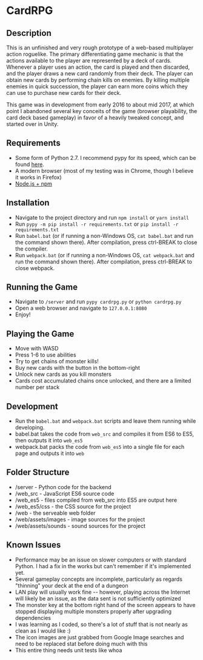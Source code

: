 # CardRPG

## Description

This is an unfinished and very rough prototype of a web-based multiplayer action roguelike. The primary differentiating game mechanic is that the actions available to the player are represented by a deck of cards. Whenever a player uses an action, the card is played and then discarded, and the player draws a new card randomly from their deck. The player can obtain new cards by performing chain kills on enemies. By killing multiple enemies in quick succession, the player can earn more coins which they can use to purchase new cards for their deck.

This game was in development from early 2016 to about mid 2017, at which point I abandoned several key conceits of the game (browser playability, the card deck based gameplay) in favor of a heavily tweaked concept, and started over in Unity.

## Requirements

* Some form of Python 2.7. I recommend pypy for its speed, which can be found [here](https://pypy.org/download.html).
* A modern browser (most of my testing was in Chrome, though I believe it works in Firefox)
* [Node.js + npm](https://nodejs.org/en/)

## Installation

* Navigate to the project directory and run `npm install` or `yarn install`
* Run `pypy -m pip install -r requirements.txt` or `pip install -r requirements.txt`
* Run `babel.bat` (or if running a non-Windows OS, `cat babel.bat` and run the command shown there). After compilation, press ctrl-BREAK to close the compiler.
* Run `webpack.bat` (or if running a non-Windows OS, `cat webpack.bat` and run the command shown there). After compilation, press ctrl-BREAK to close webpack.

## Running the Game

* Navigate to `/server` and run `pypy cardrpg.py` or `python cardrpg.py`
* Open a web browser and navigate to `127.0.0.1:8080`
* Enjoy!

## Playing the Game

* Move with WASD
* Press 1-6 to use abilities
* Try to get chains of monster kills!
* Buy new cards with the button in the bottom-right
* Unlock new cards as you kill monsters
* Cards cost accumulated chains once unlocked, and there are a limited number per stack

## Development

* Run the `babel.bat` and `webpack.bat` scripts and leave them running while developing.
* babel.bat takes the code from `web_src` and compiles it from ES6 to ES5, then outputs it into `web_es5`
* webpack.bat packs the code from `web_es5` into a single file for each page and outputs it into `web`

## Folder Structure

* /server - Python code for the backend
* /web_src - JavaScript ES6 source code
* /web_es5 - files compiled from web_src into ES5 are output here
* /web_es5/css - the CSS source for the project
* /web - the serveable web folder
* /web/assets/images - image sources for the project
* /web/assets/sounds - sound sources for the project

## Known Issues

* Performance may be an issue on slower computers or with standard Python. I had a fix in the works but can't remember if it's implemented yet.
* Several gameplay concepts are incomplete, particularly as regards "thinning" your deck at the end of a dungeon
* LAN play will usually work fine -- however, playing across the Internet will likely be an issue, as the data sent is not sufficiently optimized
* The monster key at the bottom right hand of the screen appears to have stopped displaying multiple monsters properly after upgrading dependencies
* I was learning as I coded, so there's a lot of stuff that is not nearly as clean as I would like :)
* The icon images are just grabbed from Google Image searches and need to be replaced stat before doing much with this
* This entire thing needs unit tests like whoa
